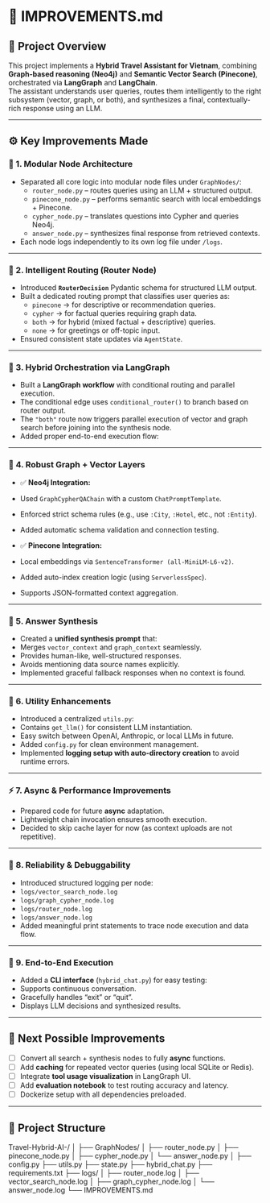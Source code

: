 # 🧠 IMPROVEMENTS.md

## 📌 Project Overview
This project implements a **Hybrid Travel Assistant for Vietnam**, combining **Graph-based reasoning (Neo4j)** and **Semantic Vector Search (Pinecone)**, orchestrated via **LangGraph** and **LangChain**.  
The assistant understands user queries, routes them intelligently to the right subsystem (vector, graph, or both), and synthesizes a final, contextually-rich response using an LLM.

---

## ⚙️ Key Improvements Made

### 🧩 1. Modular Node Architecture
- Separated all core logic into modular node files under `GraphNodes/`:
  - `router_node.py` – routes queries using an LLM + structured output.
  - `pinecone_node.py` – performs semantic search with local embeddings + Pinecone.
  - `cypher_node.py` – translates questions into Cypher and queries Neo4j.
  - `answer_node.py` – synthesizes final response from retrieved contexts.
- Each node logs independently to its own log file under `/logs`.

---

### 🚦 2. Intelligent Routing (Router Node)
- Introduced **`RouterDecision`** Pydantic schema for structured LLM output.
- Built a dedicated routing prompt that classifies user queries as:
  - `pinecone` → for descriptive or recommendation queries.
  - `cypher` → for factual queries requiring graph data.
  - `both` → for hybrid (mixed factual + descriptive) queries.
  - `none` → for greetings or off-topic input.
- Ensured consistent state updates via `AgentState`.

---

### 🧭 3. Hybrid Orchestration via LangGraph
- Built a **LangGraph workflow** with conditional routing and parallel execution.
- The conditional edge uses `conditional_router()` to branch based on router output.
- The `"both"` route now triggers parallel execution of vector and graph search before joining into the synthesis node.
- Added proper end-to-end execution flow:

---

### 🧮 4. Robust Graph + Vector Layers
- ✅ **Neo4j Integration:**
- Used `GraphCypherQAChain` with a custom `ChatPromptTemplate`.
- Enforced strict schema rules (e.g., use `:City`, `:Hotel`, etc., not `:Entity`).
- Added automatic schema validation and connection testing.

- ✅ **Pinecone Integration:**
- Local embeddings via `SentenceTransformer (all-MiniLM-L6-v2)`.
- Added auto-index creation logic (using `ServerlessSpec`).
- Supports JSON-formatted context aggregation.

---

### 💬 5. Answer Synthesis
- Created a **unified synthesis prompt** that:
- Merges `vector_context` and `graph_context` seamlessly.
- Provides human-like, well-structured responses.
- Avoids mentioning data source names explicitly.
- Implemented graceful fallback responses when no context is found.

---

### 🧠 6. Utility Enhancements
- Introduced a centralized `utils.py`:
- Contains `get_llm()` for consistent LLM instantiation.
- Easy switch between OpenAI, Anthropic, or local LLMs in future.
- Added `config.py` for clean environment management.
- Implemented **logging setup with auto-directory creation** to avoid runtime errors.

---

### ⚡ 7. Async & Performance Improvements
- Prepared code for future **async** adaptation.
- Lightweight chain invocation ensures smooth execution.
- Decided to skip cache layer for now (as context uploads are not repetitive).

---

### 🧩 8. Reliability & Debuggability
- Introduced structured logging per node:
- `logs/vector_search_node.log`
- `logs/graph_cypher_node.log`
- `logs/router_node.log`
- `logs/answer_node.log`
- Added meaningful print statements to trace node execution and data flow.

---

### 🧭 9. End-to-End Execution
- Added a **CLI interface** (`hybrid_chat.py`) for easy testing:
- Supports continuous conversation.
- Gracefully handles “exit” or “quit”.
- Displays LLM decisions and synthesized results.

---

## 🚀 Next Possible Improvements
- [ ] Convert all search + synthesis nodes to fully **async** functions.
- [ ] Add **caching** for repeated vector queries (using local SQLite or Redis).
- [ ] Integrate **tool usage visualization** in LangGraph UI.
- [ ] Add **evaluation notebook** to test routing accuracy and latency.
- [ ] Dockerize setup with all dependencies preloaded.

---

## 📂 Project Structure
Travel-Hybrid-AI-/
│
├── GraphNodes/
│   ├── router_node.py
│   ├── pinecone_node.py
│   ├── cypher_node.py
│   └── answer_node.py
│
├── config.py
├── utils.py
├── state.py
├── hybrid_chat.py
├── requirements.txt
├── logs/
│   ├── router_node.log
│   ├── vector_search_node.log
│   ├── graph_cypher_node.log
│   └── answer_node.log
└── IMPROVEMENTS.md
